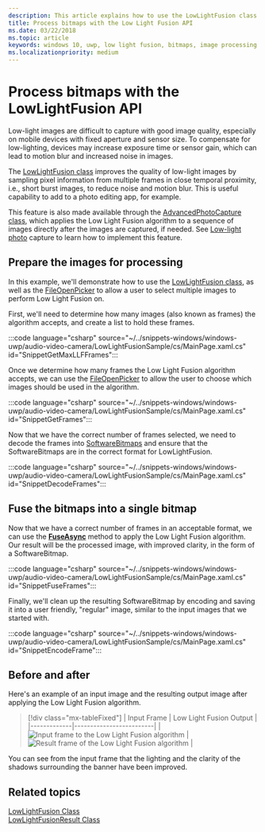 ```yaml
---
description: This article explains how to use the LowLightFusion class to process bitmaps.
title: Process bitmaps with the Low Light Fusion API
ms.date: 03/22/2018
ms.topic: article
keywords: windows 10, uwp, low light fusion, bitmaps, image processing
ms.localizationpriority: medium
---
```

# Process bitmaps with the LowLightFusion API

Low-light images are difficult to capture with good image quality, especially on mobile devices with fixed aperture and sensor size. To compensate for low-lighting, devices may increase exposure time or sensor gain, which can lead to motion blur and increased noise in images. 

The [LowLightFusion class](/uwp/api/windows.media.core.lowlightfusion) improves the quality of low-light images by sampling pixel information from multiple frames in close temporal proximity, i.e., short burst images, to reduce noise and motion blur. This is useful capability to add to a photo editing app, for example.

This feature is also made available through the [AdvancedPhotoCapture class](/uwp/api/Windows.Media.Capture.AdvancedPhotoCapture), which applies the Low Light Fusion algorithm to a sequence of images directly after the images are captured, if needed. See [Low-light photo](./high-dynamic-range-hdr-photo-capture.md#low-light-photo-capture) capture to learn how to implement this feature.

## Prepare the images for processing

In this example, we'll demonstrate how to use the [LowLightFusion class](/uwp/api/windows.media.core.lowlightfusion), as well as the [FileOpenPicker](/uwp/api/Windows.Storage.Pickers.FileOpenPicker) to allow a user to select multiple images to perform Low Light Fusion on.

First, we'll need to determine how many images (also known as frames) the algorithm accepts, and create a list to hold these frames.

:::code language="csharp" source="~/../snippets-windows/windows-uwp/audio-video-camera/LowLightFusionSample/cs/MainPage.xaml.cs" id="SnippetGetMaxLLFFrames":::

Once we determine how many frames the Low Light Fusion algorithm accepts, we can use the [FileOpenPicker](/uwp/api/Windows.Storage.Pickers.FileOpenPicker) to allow the user to choose which images should be used in the algorithm.

:::code language="csharp" source="~/../snippets-windows/windows-uwp/audio-video-camera/LowLightFusionSample/cs/MainPage.xaml.cs" id="SnippetGetFrames":::

Now that we have the correct number of frames selected, we need to decode the frames into [SoftwareBitmaps](/uwp/api/Windows.Graphics.Imaging.SoftwareBitmap) and ensure that the SoftwareBitmaps are in the correct format for LowLightFusion.

:::code language="csharp" source="~/../snippets-windows/windows-uwp/audio-video-camera/LowLightFusionSample/cs/MainPage.xaml.cs" id="SnippetDecodeFrames":::


## Fuse the bitmaps into a single bitmap

Now that we have a correct number of frames in an acceptable format, we can use the **[FuseAsync](/uwp/api/windows.media.core.lowlightfusion.fuseasync)** method to apply the Low Light Fusion algorithm. Our result will be the processed image, with improved clarity, in the form of a SoftwareBitmap. 

:::code language="csharp" source="~/../snippets-windows/windows-uwp/audio-video-camera/LowLightFusionSample/cs/MainPage.xaml.cs" id="SnippetFuseFrames":::

Finally, we'll clean up the resulting SoftwareBitmap by encoding and saving it into a user friendly, "regular" image, similar to the input images that we started with.

:::code language="csharp" source="~/../snippets-windows/windows-uwp/audio-video-camera/LowLightFusionSample/cs/MainPage.xaml.cs" id="SnippetEncodeFrame":::


## Before and after

Here's an example of an input image and the resulting output image after applying the Low Light Fusion algorithm.

> [!div class="mx-tableFixed"] 
| Input Frame | Low Light Fusion Output | 
|-------------|-------------------------|
| ![Input frame to the Low Light Fusion algorithm](./images/LLF-Input.png) | ![Result frame of the Low Light Fusion algorithm](./images/LLF-Output.png) |

You can see from the input frame that the lighting and the clarity of the shadows surrounding the banner have been improved.

## Related topics 
[LowLightFusion Class](/uwp/api/windows.media.core.lowlightfusion)  
[LowLightFusionResult Class](/uwp/api/windows.media.core.lowlightfusionresult)
